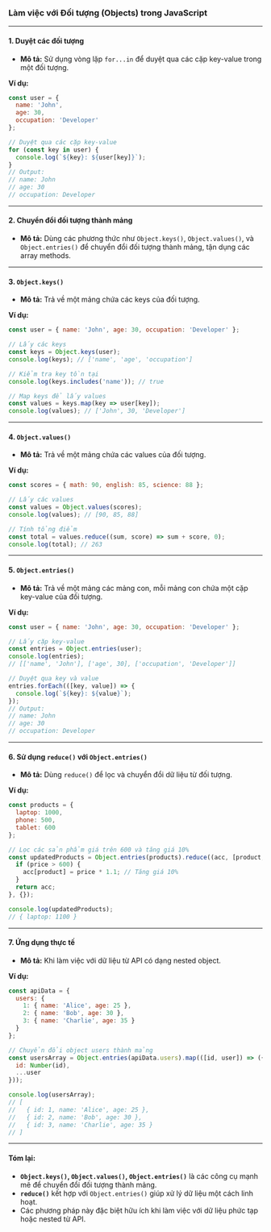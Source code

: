 ### **Làm việc với Đối tượng (Objects) trong JavaScript**

---

#### **1. Duyệt các đối tượng**
- **Mô tả:** Sử dụng vòng lặp `for...in` để duyệt qua các cặp key-value trong một đối tượng.

**Ví dụ:**
```javascript
const user = {
  name: 'John',
  age: 30,
  occupation: 'Developer'
};

// Duyệt qua các cặp key-value
for (const key in user) {
  console.log(`${key}: ${user[key]}`);
}
// Output:
// name: John
// age: 30
// occupation: Developer
```

---

#### **2. Chuyển đổi đối tượng thành mảng**
- **Mô tả:** Dùng các phương thức như `Object.keys()`, `Object.values()`, và `Object.entries()` để chuyển đổi đối tượng thành mảng, tận dụng các array methods.

---

#### **3. `Object.keys()`**
- **Mô tả:** Trả về một mảng chứa các keys của đối tượng.

**Ví dụ:**
```javascript
const user = { name: 'John', age: 30, occupation: 'Developer' };

// Lấy các keys
const keys = Object.keys(user);
console.log(keys); // ['name', 'age', 'occupation']

// Kiểm tra key tồn tại
console.log(keys.includes('name')); // true

// Map keys để lấy values
const values = keys.map(key => user[key]);
console.log(values); // ['John', 30, 'Developer']
```

---

#### **4. `Object.values()`**
- **Mô tả:** Trả về một mảng chứa các values của đối tượng.

**Ví dụ:**
```javascript
const scores = { math: 90, english: 85, science: 88 };

// Lấy các values
const values = Object.values(scores);
console.log(values); // [90, 85, 88]

// Tính tổng điểm
const total = values.reduce((sum, score) => sum + score, 0);
console.log(total); // 263
```

---

#### **5. `Object.entries()`**
- **Mô tả:** Trả về một mảng các mảng con, mỗi mảng con chứa một cặp key-value của đối tượng.

**Ví dụ:**
```javascript
const user = { name: 'John', age: 30, occupation: 'Developer' };

// Lấy cặp key-value
const entries = Object.entries(user);
console.log(entries);
// [['name', 'John'], ['age', 30], ['occupation', 'Developer']]

// Duyệt qua key và value
entries.forEach(([key, value]) => {
  console.log(`${key}: ${value}`);
});
// Output:
// name: John
// age: 30
// occupation: Developer
```

---

#### **6. Sử dụng `reduce()` với `Object.entries()`**
- **Mô tả:** Dùng `reduce()` để lọc và chuyển đổi dữ liệu từ đối tượng.

**Ví dụ:**
```javascript
const products = {
  laptop: 1000,
  phone: 500,
  tablet: 600
};

// Lọc các sản phẩm giá trên 600 và tăng giá 10%
const updatedProducts = Object.entries(products).reduce((acc, [product, price]) => {
  if (price > 600) {
    acc[product] = price * 1.1; // Tăng giá 10%
  }
  return acc;
}, {});

console.log(updatedProducts);
// { laptop: 1100 }
```

---

#### **7. Ứng dụng thực tế**
- **Mô tả:** Khi làm việc với dữ liệu từ API có dạng nested object.

**Ví dụ:**
```javascript
const apiData = {
  users: {
    1: { name: 'Alice', age: 25 },
    2: { name: 'Bob', age: 30 },
    3: { name: 'Charlie', age: 35 }
  }
};

// Chuyển đổi object users thành mảng
const usersArray = Object.entries(apiData.users).map(([id, user]) => ({
  id: Number(id),
  ...user
}));

console.log(usersArray);
// [
//   { id: 1, name: 'Alice', age: 25 },
//   { id: 2, name: 'Bob', age: 30 },
//   { id: 3, name: 'Charlie', age: 35 }
// ]
```

---

#### **Tóm lại:**
- **`Object.keys()`, `Object.values()`, `Object.entries()`** là các công cụ mạnh mẽ để chuyển đổi đối tượng thành mảng.
- **`reduce()`** kết hợp với `Object.entries()` giúp xử lý dữ liệu một cách linh hoạt.
- Các phương pháp này đặc biệt hữu ích khi làm việc với dữ liệu phức tạp hoặc nested từ API.